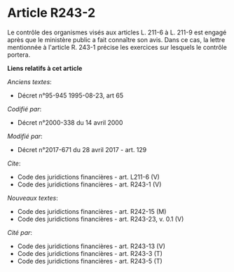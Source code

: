 # Article R243-2

Le contrôle des organismes visés aux articles L. 211-6 à L. 211-9 est engagé après que le ministère public a fait connaître
son avis. Dans ce cas, la lettre mentionnée à l'article R. 243-1 précise les exercices sur lesquels le contrôle portera.

**Liens relatifs à cet article**

_Anciens textes_:

  - Décret n°95-945 1995-08-23, art 65

_Codifié par_:

  - Décret n°2000-338 du 14 avril 2000

_Modifié par_:

  - Décret n°2017-671 du 28 avril 2017 - art. 129

_Cite_:

  - Code des juridictions financières - art. L211-6 (V)
  - Code des juridictions financières - art. R243-1 (V)

_Nouveaux textes_:

  - Code des juridictions financières - art. R242-15 (M)
  - Code des juridictions financières - art. R243-23, v. 0.1 (V)

_Cité par_:

  - Code des juridictions financières - art. R243-13 (V)
  - Code des juridictions financières - art. R243-3 (T)
  - Code des juridictions financières - art. R243-5 (T)
